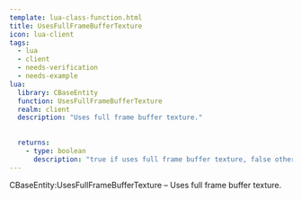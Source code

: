 ```yaml
---
template: lua-class-function.html
title: UsesFullFrameBufferTexture
icon: lua-client
tags:
  - lua
  - client
  - needs-verification
  - needs-example
lua:
  library: CBaseEntity
  function: UsesFullFrameBufferTexture
  realm: client
  description: "Uses full frame buffer texture."
  
  
  returns:
    - type: boolean
      description: "true if uses full frame buffer texture, false otherwise."
---
```


<div class="lua__search__keywords">
CBaseEntity:UsesFullFrameBufferTexture &#x2013; Uses full frame buffer texture.
</div>
